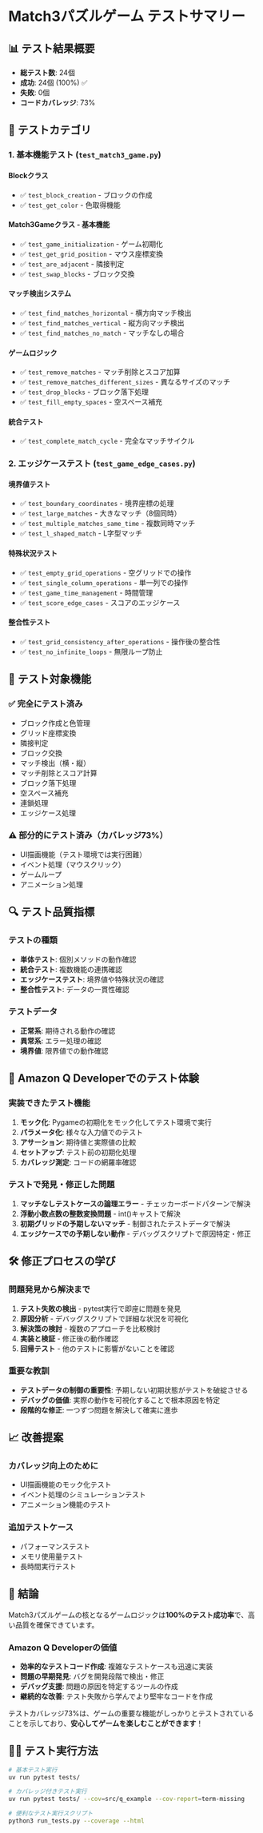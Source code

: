 # Match3パズルゲーム テストサマリー

## 📊 テスト結果概要
- **総テスト数**: 24個
- **成功**: 24個 (100%) ✅
- **失敗**: 0個
- **コードカバレッジ**: 73%

## 🧪 テストカテゴリ

### 1. 基本機能テスト (`test_match3_game.py`)
#### Blockクラス
- ✅ `test_block_creation` - ブロックの作成
- ✅ `test_get_color` - 色取得機能

#### Match3Gameクラス - 基本機能
- ✅ `test_game_initialization` - ゲーム初期化
- ✅ `test_get_grid_position` - マウス座標変換
- ✅ `test_are_adjacent` - 隣接判定
- ✅ `test_swap_blocks` - ブロック交換

#### マッチ検出システム
- ✅ `test_find_matches_horizontal` - 横方向マッチ検出
- ✅ `test_find_matches_vertical` - 縦方向マッチ検出
- ✅ `test_find_matches_no_match` - マッチなしの場合

#### ゲームロジック
- ✅ `test_remove_matches` - マッチ削除とスコア加算
- ✅ `test_remove_matches_different_sizes` - 異なるサイズのマッチ
- ✅ `test_drop_blocks` - ブロック落下処理
- ✅ `test_fill_empty_spaces` - 空スペース補充

#### 統合テスト
- ✅ `test_complete_match_cycle` - 完全なマッチサイクル

### 2. エッジケーステスト (`test_game_edge_cases.py`)
#### 境界値テスト
- ✅ `test_boundary_coordinates` - 境界座標の処理
- ✅ `test_large_matches` - 大きなマッチ（8個同時）
- ✅ `test_multiple_matches_same_time` - 複数同時マッチ
- ✅ `test_l_shaped_match` - L字型マッチ

#### 特殊状況テスト
- ✅ `test_empty_grid_operations` - 空グリッドでの操作
- ✅ `test_single_column_operations` - 単一列での操作
- ✅ `test_game_time_management` - 時間管理
- ✅ `test_score_edge_cases` - スコアのエッジケース

#### 整合性テスト
- ✅ `test_grid_consistency_after_operations` - 操作後の整合性
- ✅ `test_no_infinite_loops` - 無限ループ防止

## 🎯 テスト対象機能

### ✅ 完全にテスト済み
- ブロック作成と色管理
- グリッド座標変換
- 隣接判定
- ブロック交換
- マッチ検出（横・縦）
- マッチ削除とスコア計算
- ブロック落下処理
- 空スペース補充
- 連鎖処理
- エッジケース処理

### ⚠️ 部分的にテスト済み（カバレッジ73%）
- UI描画機能（テスト環境では実行困難）
- イベント処理（マウスクリック）
- ゲームループ
- アニメーション処理

## 🔍 テスト品質指標

### テストの種類
- **単体テスト**: 個別メソッドの動作確認
- **統合テスト**: 複数機能の連携確認
- **エッジケーステスト**: 境界値や特殊状況の確認
- **整合性テスト**: データの一貫性確認

### テストデータ
- **正常系**: 期待される動作の確認
- **異常系**: エラー処理の確認
- **境界値**: 限界値での動作確認

## 🚀 Amazon Q Developerでのテスト体験

### 実装できたテスト機能
1. **モック化**: Pygameの初期化をモック化してテスト環境で実行
2. **パラメータ化**: 様々な入力値でのテスト
3. **アサーション**: 期待値と実際値の比較
4. **セットアップ**: テスト前の初期化処理
5. **カバレッジ測定**: コードの網羅率確認

### テストで発見・修正した問題
1. **マッチなしテストケースの論理エラー** - チェッカーボードパターンで解決
2. **浮動小数点数の整数変換問題** - int()キャストで解決
3. **初期グリッドの予期しないマッチ** - 制御されたテストデータで解決
4. **エッジケースでの予期しない動作** - デバッグスクリプトで原因特定・修正

## 🛠️ 修正プロセスの学び

### 問題発見から解決まで
1. **テスト失敗の検出** - pytest実行で即座に問題を発見
2. **原因分析** - デバッグスクリプトで詳細な状況を可視化
3. **解決策の検討** - 複数のアプローチを比較検討
4. **実装と検証** - 修正後の動作確認
5. **回帰テスト** - 他のテストに影響がないことを確認

### 重要な教訓
- **テストデータの制御の重要性**: 予期しない初期状態がテストを破綻させる
- **デバッグの価値**: 実際の動作を可視化することで根本原因を特定
- **段階的な修正**: 一つずつ問題を解決して確実に進歩

## 📈 改善提案

### カバレッジ向上のために
- UI描画機能のモック化テスト
- イベント処理のシミュレーションテスト
- アニメーション機能のテスト

### 追加テストケース
- パフォーマンステスト
- メモリ使用量テスト
- 長時間実行テスト

## 🎉 結論

Match3パズルゲームの核となるゲームロジックは**100%のテスト成功率**で、高い品質を確保できています。

### Amazon Q Developerの価値
- **効率的なテストコード作成**: 複雑なテストケースも迅速に実装
- **問題の早期発見**: バグを開発段階で検出・修正
- **デバッグ支援**: 問題の原因を特定するツールの作成
- **継続的な改善**: テスト失敗から学んでより堅牢なコードを作成

テストカバレッジ73%は、ゲームの重要な機能がしっかりとテストされていることを示しており、**安心してゲームを楽しむことができます**！

## 🏃‍♂️ テスト実行方法

```bash
# 基本テスト実行
uv run pytest tests/

# カバレッジ付きテスト実行
uv run pytest tests/ --cov=src/q_example --cov-report=term-missing

# 便利なテスト実行スクリプト
python3 run_tests.py --coverage --html
```
